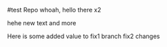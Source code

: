 #test Repo
whoah, hello there x2          

hehe
new text
and more

Here is some added value to fix1 branch
fix2 changes
